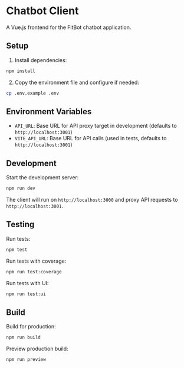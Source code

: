 # Chatbot Client

A Vue.js frontend for the FitBot chatbot application.

## Setup

1. Install dependencies:
```bash
npm install
```

2. Copy the environment file and configure if needed:
```bash
cp .env.example .env
```

## Environment Variables

- `API_URL`: Base URL for API proxy target in development (defaults to `http://localhost:3001`)
- `VITE_API_URL`: Base URL for API calls (used in tests, defaults to `http://localhost:3001`)

## Development

Start the development server:
```bash
npm run dev
```

The client will run on `http://localhost:3000` and proxy API requests to `http://localhost:3001`.

## Testing

Run tests:
```bash
npm test
```

Run tests with coverage:
```bash
npm run test:coverage
```

Run tests with UI:
```bash
npm run test:ui
```

## Build

Build for production:
```bash
npm run build
```

Preview production build:
```bash
npm run preview
```